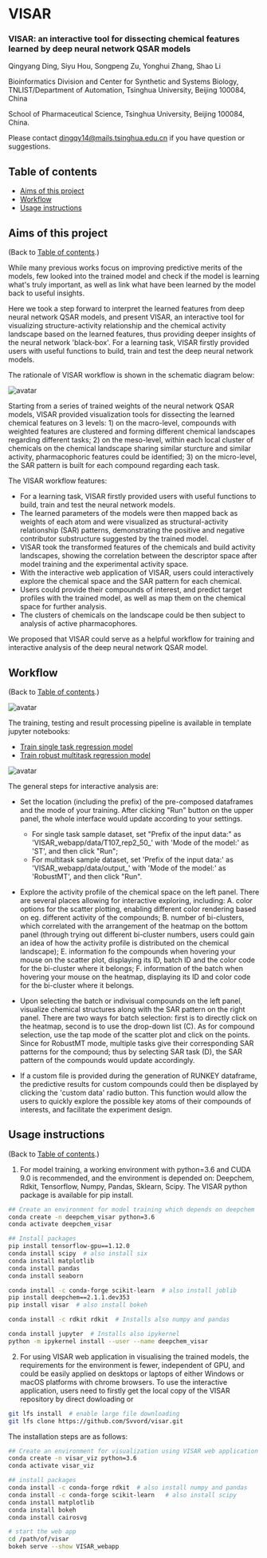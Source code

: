 # VISAR

### VISAR: an interactive tool for dissecting chemical features learned by deep neural network QSAR models

Qingyang Ding, Siyu Hou, Songpeng Zu, Yonghui Zhang, Shao Li

Bioinformatics Division and Center for Synthetic and Systems Biology, TNLIST/Department of Automation, Tsinghua University, Beijing 100084, China

School of Pharmaceutical Science, Tsinghua University, Beijing 100084,
China.

Please contact dingqy14@mails.tsinghua.edu.cn if you have question or suggestions.

## Table of contents  
* [Aims of this project](#aims-of-this-project)
* [Workflow](#workflow)
* [Usage instructions](#usage-instructions)

## Aims of this project

(Back to [Table of contents](#table-of-contents).)

While many previous works focus on improving predictive merits of the models, few looked into the trained model and check if the model is learning what's truly important, as well as link what have been learned by the model back to useful insights.

Here we took a step forward to interpret the learned features from deep neural network QSAR models, and present VISAR, an interactive tool for visualizing structure-activity relationship and the chemical activity landscape based on the learned features, thus providing deeper insights of the neural network 'black-box'.
For a learning task, VISAR firstly provided users with useful functions to build, train and test the deep neural network models.

The rationale of VISAR workflow is shown in the schematic diagram below:

![avatar](rationale.png)

Starting from a series of trained weights of the neural network QSAR models, VISAR provided visualization tools for dissecting the learned chemical features on 3 levels: 1) on the macro-level, compounds with weighted features are clustered and forming different chemical landscapes regarding different tasks; 2) on the meso-level, within each local cluster of chemicals on the chemical landscape sharing similar sturcture and similar activity, pharmacophoric features could be identified; 3) on the micro-level, the SAR pattern is built for each compound regarding each task.

The VISAR workflow features:
- For a learning task, VISAR firstly provided users with useful functions to build, train and test the neural network models.
- The learned parameters of the models were then mapped back as weights of each atom and were visualized as structural-activity relationship (SAR) patterns, demonstrating the positive and negative contributor substructure suggested by the trained model.
- VISAR took the transformed features of the chemicals and build activity landscapes, showing the correlation between the descriptor space after model training and the experimental activity space.
- With the interactive web application of VISAR, users could interactively explore the chemical space  and the SAR pattern for each chemical.
- Users could provide their compounds of interest, and predict target profiles with the trained model, as well as map them on the chemical space for further analysis.
- The clusters of chemicals on the landscape could be then subject to analysis of active pharmacophores.

We proposed that VISAR could serve as a helpful workflow for training and interactive analysis of the deep neural network QSAR model.

## Workflow

(Back to [Table of contents](#table-of-contents).)

![avatar](workflow.png)

The training, testing and result processing pipeline is available in template jupyter notebooks:

- [Train single task regression model](https://github.com/Svvord/visar/blob/master/Template%20--%20single%20task%20regressor%20training%20and%20analysis.ipynb)
- [Train robust multitask regression model](https://github.com/Svvord/visar/blob/master/Template%20--%20multi-task%20model%20training%20and%20analysis.ipynb)

![avatar](webapp_demo.png)

The general steps for interactive analysis are:
- Set the location (including the prefix) of the pre-composed dataframes and the mode of your training. After clicking "Run" button on the upper panel, the whole interface would update according to your settings.
	- For single task sample dataset, set "Prefix of the input data:" as 'VISAR_webapp/data/T107_rep2_50_' with 'Mode of the model:' as 'ST', and then click "Run";
	- For multitask sample dataset, set 'Prefix of the input data:' as 'VISAR_webapp/data/output_' with 'Mode of the model:' as 'RobustMT', and then click "Run".

- Explore the activity profile of the chemical space on the left panel.
There are several places allowing for interactive exploring, including: A. color options for the scatter plotting, enabling different color rendering based on eg. different activity of the compounds; B. number of bi-clusters, which correlated with the arrangement of the heatmap on the bottom panel (through trying out different bi-cluster numbers, users could gain an idea of how the activity profile is distributed on the chemical landscape); E. information fo the compounds when hovering your mouse on the scatter plot, displaying its ID, batch ID and the color code for the bi-cluster where it belongs; F. information of the batch when hovering your mouse on the heatmap, displaying its ID and color code for the bi-cluster where it belongs.

- Upon selecting the batch or indivisual compounds on the left panel, visualize chemical structures along with the SAR pattern on the right panel. There are two ways for batch selection: first is to directly click on the heatmap, second is to use the drop-down list (C). As for compound selection, use the tap mode of the scatter plot and click on the points. Since for RobustMT mode, multiple tasks give their corresponding SAR patterns for the compound; thus by selecting SAR task (D), the SAR pattern of the compounds would update accordingly.

- If a custom file is provided during the generation of RUNKEY dataframe, the predictive results for custom compounds could then be displayed by clicking the 'custom data' radio button. This function would allow the users to quickly explore the possible key atoms of their compounds of interests, and facilitate the experiment design.


## Usage instructions

(Back to [Table of contents](#table-of-contents).)

1. For model training, a working environment with python=3.6 and CUDA 9.0 is recommended,
and the environment is depended on: Deepchem, Rdkit,
Tensorflow, Numpy, Pandas, Sklearn, Scipy.
The VISAR python package is available for pip install.

```bash
## Create an environment for model training which depends on deepchem
conda create -n deepchem_visar python=3.6
conda activate deepchem_visar

## Install packages
pip install tensorflow-gpu==1.12.0
conda install scipy  # also install six
conda install matplotlib
conda install pandas
conda install seaborn

conda install -c conda-forge scikit-learn  # also install joblib
pip install deepchem==2.1.1.dev353
pip install visar  # also install bokeh

conda install -c rdkit rdkit  # Installs also numpy and pandas

conda install jupyter  # Installs also ipykernel
python -m ipykernel install --user --name deepchem_visar
```

2. For using VISAR web application in visualising the trained models, the requirements
for the environment is fewer, independent of GPU, and could be easily applied
on desktops or laptops of either Windows or macOS platforms with chrome browsers.
To use the interactive application, users need to firstly get the local copy of the
VISAR repository by direct dowloading or

```bash
git lfs install  # enable large file downloading
git lfs clone https://github.com/Svvord/visar.git
```

The installation steps are as follows:
```bash
## Create an environment for visualization using VISAR web application
conda create -n visar_viz python=3.6
conda activate visar_viz

## install packages
conda install -c conda-forge rdkit  # also install numpy and pandas
conda install -c conda-forge scikit-learn   # also install scipy
conda install matplotlib
conda install bokeh
conda install cairosvg

# start the web app
cd /path/of/visar
bokeh serve --show VISAR_webapp
```
